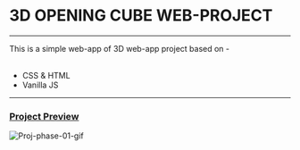 <h1> 3D OPENING CUBE WEB-PROJECT</h1>
<hr>
This is a simple web-app of 3D web-app project based on - 
<br><br>
<ul>
  <li>CSS & HTML </li>
  <li>Vanilla JS </li>
</ul>

<hr>
<h3> <u> Project Preview</u>  </h3>

![Proj-phase-01-gif](https://github.com/shivsharcode/3D-opening-cube/assets/138241807/6622ffb2-3ba6-4e68-9ee7-f1687117d79b)

